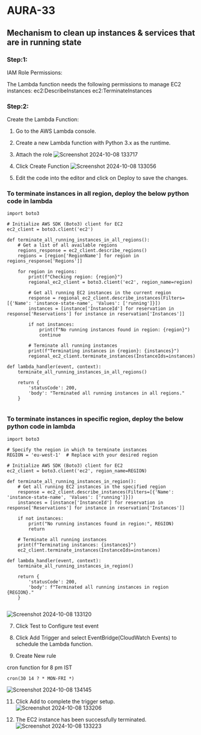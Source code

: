 # AURA-33

## Mechanism to clean up instances & services that are in running state

### Step:1:
IAM Role Permissions:

The Lambda function needs the following permissions to manage EC2 instances:
ec2:DescribeInstances
ec2:TerminateInstances


### Step:2:
Create the Lambda Function:

1. Go to the AWS Lambda console.

2. Create a new Lambda function with Python 3.x as the runtime.

3. Attach the role
![Screenshot 2024-10-08 133717](https://github.com/user-attachments/assets/18239394-d2be-4327-8a72-b9155a78397d)

4. Click Create Function
![Screenshot 2024-10-08 133056](https://github.com/user-attachments/assets/ea25bc33-6f24-4a16-81b3-821b81f3e6ca)

5. Edit the code into the editor and click on Deploy to save the changes.
### To terminate instances in all region, deploy the below python code in lambda
```
import boto3

# Initialize AWS SDK (Boto3) client for EC2
ec2_client = boto3.client('ec2')

def terminate_all_running_instances_in_all_regions():
    # Get a list of all available regions
    regions_response = ec2_client.describe_regions()
    regions = [region['RegionName'] for region in regions_response['Regions']]

    for region in regions:
        print(f"Checking region: {region}")
        regional_ec2_client = boto3.client('ec2', region_name=region)
        
        # Get all running EC2 instances in the current region
        response = regional_ec2_client.describe_instances(Filters=[{'Name': 'instance-state-name', 'Values': ['running']}])
        instances = [instance['InstanceId'] for reservation in response['Reservations'] for instance in reservation['Instances']]

        if not instances:
            print(f"No running instances found in region: {region}")
            continue
        
        # Terminate all running instances
        print(f"Terminating instances in {region}: {instances}")
        regional_ec2_client.terminate_instances(InstanceIds=instances)

def lambda_handler(event, context):
    terminate_all_running_instances_in_all_regions()
    
    return {
        'statusCode': 200,
        'body': "Terminated all running instances in all regions."
    }


```

### To terminate instances in specific region, deploy the below python code in lambda
```
import boto3

# Specify the region in which to terminate instances
REGION = 'eu-west-1'  # Replace with your desired region

# Initialize AWS SDK (Boto3) client for EC2
ec2_client = boto3.client('ec2', region_name=REGION)

def terminate_all_running_instances_in_region():
    # Get all running EC2 instances in the specified region
    response = ec2_client.describe_instances(Filters=[{'Name': 'instance-state-name', 'Values': ['running']}])
    instances = [instance['InstanceId'] for reservation in response['Reservations'] for instance in reservation['Instances']]

    if not instances:
        print("No running instances found in region:", REGION)
        return
    
    # Terminate all running instances
    print(f"Terminating instances: {instances}")
    ec2_client.terminate_instances(InstanceIds=instances)

def lambda_handler(event, context):
    terminate_all_running_instances_in_region()
    
    return {
        'statusCode': 200,
        'body': f"Terminated all running instances in region {REGION}."
    }


```
![Screenshot 2024-10-08 133120](https://github.com/user-attachments/assets/528cb0d1-7c51-473c-9bdf-be0db760d5f9)

7. Click Test to Configure test event

8. Click Add Trigger and select EventBridge(CloudWatch Events) to schedule the Lambda function.

9. Create New rule

cron function for 8 pm IST
```
cron(30 14 ? * MON-FRI *)
```
![Screenshot 2024-10-08 134145](https://github.com/user-attachments/assets/8991930e-c85f-4391-a18b-eff98d9c3ef8)

11. Click Add to complete the trigger setup.
![Screenshot 2024-10-08 133206](https://github.com/user-attachments/assets/cfffe185-138d-4b0d-b146-93725386b2f4)

12. The EC2 instance has been successfully terminated.
![Screenshot 2024-10-08 133223](https://github.com/user-attachments/assets/3c705bf4-f0ac-42cc-80bc-3655c1dfde16)










